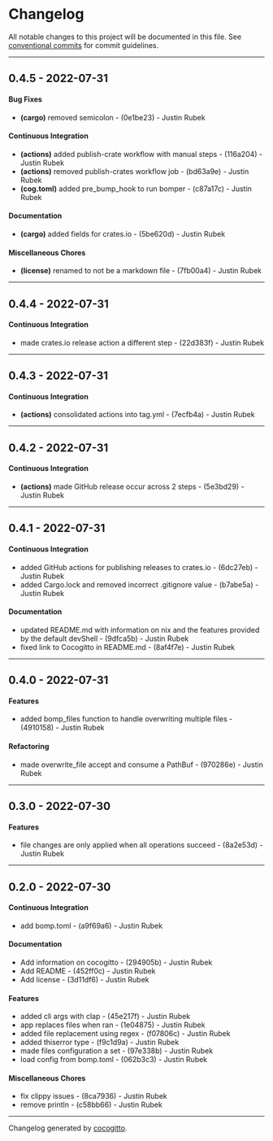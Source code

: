 # Changelog
All notable changes to this project will be documented in this file. See [conventional commits](https://www.conventionalcommits.org/) for commit guidelines.

- - -
## 0.4.5 - 2022-07-31
#### Bug Fixes
- **(cargo)** removed semicolon - (0e1be23) - Justin Rubek
#### Continuous Integration
- **(actions)** added publish-crate workflow with manual steps - (116a204) - Justin Rubek
- **(actions)** removed publish-crates workflow job - (bd63a9e) - Justin Rubek
- **(cog.toml)** added pre_bump_hook to run bomper - (c87a17c) - Justin Rubek
#### Documentation
- **(cargo)** added fields for crates.io - (5be620d) - Justin Rubek
#### Miscellaneous Chores
- **(license)** renamed to not be a markdown file - (7fb00a4) - Justin Rubek

- - -

## 0.4.4 - 2022-07-31
#### Continuous Integration
- made crates.io release action a different step - (22d383f) - Justin Rubek

- - -

## 0.4.3 - 2022-07-31
#### Continuous Integration
- **(actions)** consolidated actions into tag.yml - (7ecfb4a) - Justin Rubek

- - -

## 0.4.2 - 2022-07-31
#### Continuous Integration
- **(actions)** made GitHub release occur across 2 steps - (5e3bd29) - Justin Rubek

- - -

## 0.4.1 - 2022-07-31
#### Continuous Integration
- added GitHub actions for publishing releases to crates.io - (6dc27eb) - Justin Rubek
- added Cargo.lock and removed incorrect .gitignore value - (b7abe5a) - Justin Rubek
#### Documentation
- updated README.md with information on nix and the features provided by the default devShell - (9dfca5b) - Justin Rubek
- fixed link to Cocogitto in README.md - (8af4f7e) - Justin Rubek

- - -

## 0.4.0 - 2022-07-31
#### Features
- added bomp_files function to handle overwriting multiple files - (4910158) - Justin Rubek
#### Refactoring
- made overwrite_file accept and consume a PathBuf - (970286e) - Justin Rubek

- - -

## 0.3.0 - 2022-07-30
#### Features
- file changes are only applied when all operations succeed - (8a2e53d) - Justin Rubek

- - -

## 0.2.0 - 2022-07-30
#### Continuous Integration
- add bomp.toml - (a9f69a6) - Justin Rubek
#### Documentation
- Add information on cocogitto - (294905b) - Justin Rubek
- Add README - (452ff0c) - Justin Rubek
- Add license - (3d11df6) - Justin Rubek
#### Features
- added cli args with clap - (45e217f) - Justin Rubek
- app replaces files when ran - (1e04875) - Justin Rubek
- added file replacement using regex - (f07806c) - Justin Rubek
- added thiserror type - (f9c1d9a) - Justin Rubek
- made files configuration a set - (97e338b) - Justin Rubek
- load config from bomp.toml - (062b3c3) - Justin Rubek
#### Miscellaneous Chores
- fix clippy issues - (8ca7936) - Justin Rubek
- remove println - (c58bb66) - Justin Rubek

- - -

Changelog generated by [cocogitto](https://github.com/cocogitto/cocogitto).